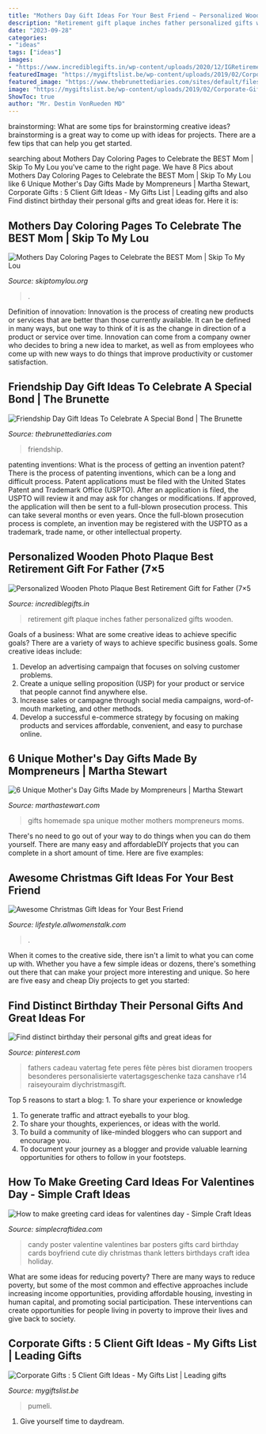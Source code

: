 ```yaml
---
title: "Mothers Day Gift Ideas For Your Best Friend ~ Personalized Wooden Photo Plaque Best Retirement Gift For Father (7×5"
description: "Retirement gift plaque inches father personalized gifts wooden"
date: "2023-09-28"
categories:
- "ideas"
tags: ["ideas"]
images:
- "https://www.incrediblegifts.in/wp-content/uploads/2020/12/IGRetirementSB7x5-1.jpg"
featuredImage: "https://mygiftslist.be/wp-content/uploads/2019/02/Corporate-Gifts-5-Client-Gift-Ideas.jpg"
featured_image: "https://www.thebrunettediaries.com/sites/default/files/styles/news_full/public/uploads/2015/07/friendship2.jpg?itok=M0miyCM0"
image: "https://mygiftslist.be/wp-content/uploads/2019/02/Corporate-Gifts-5-Client-Gift-Ideas.jpg"
ShowToc: true
author: "Mr. Destin VonRueden MD"
---
```



brainstorming: What are some tips for brainstorming creative ideas?
brainstorming is a great way to come up with ideas for projects. There are a few tips that can help you get started.

	

		
searching about Mothers Day Coloring Pages to Celebrate the BEST Mom | Skip To My Lou you've came to the right page. We have 8 Pics about Mothers Day Coloring Pages to Celebrate the BEST Mom | Skip To My Lou like 6 Unique Mother&#039;s Day Gifts Made by Mompreneurs | Martha Stewart, Corporate Gifts : 5 Client Gift Ideas - My Gifts List | Leading gifts and also Find distinct birthday their personal gifts and great ideas for. Here it is:
		
    
## Mothers Day Coloring Pages To Celebrate The BEST Mom | Skip To My Lou

<img loading=lazy src="https://www.skiptomylou.org/wp-content/uploads/2015/05/Best-Mom-Ever-free-printable-coloring-page-1.jpg" onerror="this.onerror=null;this.src='https://tse1.mm.bing.net/th?id=OIP.hHfwS37CIPhrF2q5IXztkgHaJ4&amp;pid=15.1';" alt="Mothers Day Coloring Pages to Celebrate the BEST Mom | Skip To My Lou">

_Source: skiptomylou.org_

>. 

	

Definition of innovation:
Innovation is the process of creating new products or services that are better than those currently available. It can be defined in many ways, but one way to think of it is as the change in direction of a product or service over time. Innovation can come from a company owner who decides to bring a new idea to market, as well as from employees who come up with new ways to do things that improve productivity or customer satisfaction.

    
## Friendship Day Gift Ideas To Celebrate A Special Bond | The Brunette

<img loading=lazy src="https://www.thebrunettediaries.com/sites/default/files/styles/news_full/public/uploads/2015/07/friendship2.jpg?itok=M0miyCM0" onerror="this.onerror=null;this.src='https://tse3.mm.bing.net/th?id=OIP.EDQuA51c1GPVQQjFcyJfewHaDG&amp;pid=15.1';" alt="Friendship Day Gift Ideas To Celebrate A Special Bond | The Brunette">

_Source: thebrunettediaries.com_

>friendship. 

	

patenting inventions: What is the process of getting an invention patent?
There is the process of patenting inventions, which can be a long and difficult process. Patent applications must be filed with the United States Patent and Trademark Office (USPTO). After an application is filed, the USPTO will review it and may ask for changes or modifications. If approved, the application will then be sent to a full-blown prosecution process. This can take several months or even years. Once the full-blown prosecution process is complete, an invention may be registered with the USPTO as a trademark, trade name, or other intellectual property.

    
## Personalized Wooden Photo Plaque Best Retirement Gift For Father (7×5

<img loading=lazy src="https://www.incrediblegifts.in/wp-content/uploads/2020/12/IGRetirementSB7x5-1.jpg" onerror="this.onerror=null;this.src='https://tse4.mm.bing.net/th?id=OIP.deDe5Yit8jow7BhHjpxukQHaFj&amp;pid=15.1';" alt="Personalized Wooden Photo Plaque Best Retirement Gift for Father (7×5">

_Source: incrediblegifts.in_

>retirement gift plaque inches father personalized gifts wooden. 

	

Goals of a business: What are some creative ideas to achieve specific goals?
There are a variety of ways to achieve specific business goals. Some creative ideas include:
1. Develop an advertising campaign that focuses on solving customer problems.
2. Create a unique selling proposition (USP) for your product or service that people cannot find anywhere else.
3. Increase sales or campagne through social media campaigns, word-of-mouth marketing, and other methods. 
4. Develop a successful e-commerce strategy by focusing on making products and services affordable, convenient, and easy to purchase online.

    
## 6 Unique Mother&#039;s Day Gifts Made By Mompreneurs | Martha Stewart

<img loading=lazy src="https://assets.marthastewart.com/styles/wmax-1500/d23/homemade-spa-gifts-0316/homemade-spa-gifts-0316.jpg?itok=6eA_DwBo" onerror="this.onerror=null;this.src='https://tse2.mm.bing.net/th?id=OIP.OeUbcRrWUkfELL2VEr0KQAHaHb&amp;pid=15.1';" alt="6 Unique Mother&#039;s Day Gifts Made by Mompreneurs | Martha Stewart">

_Source: marthastewart.com_

>gifts homemade spa unique mother mothers mompreneurs moms. 

	

There's no need to go out of your way to do things when you can do them yourself. There are many easy and affordableDIY projects that you can complete in a short amount of time. Here are five examples: 

    
## Awesome Christmas Gift Ideas For Your Best Friend

<img loading=lazy src="https://resize.img.allw.mn/thumbs/q7/ip/qkl4m3vw5a191a28ea83d940743238_986x986.jpg?width=1200&amp;height=630" onerror="this.onerror=null;this.src='https://tse2.mm.bing.net/th?id=OIP.1X1j95IakC5PWQHWFw3o5gHaD4&amp;pid=15.1';" alt="Awesome Christmas Gift Ideas for Your Best Friend">

_Source: lifestyle.allwomenstalk.com_

>. 

	

When it comes to the creative side, there isn't a limit to what you can come up with. Whether you have a few simple ideas or dozens, there's something out there that can make your project more interesting and unique. So here are five easy and cheap Diy projects to get you started: 

    
## Find Distinct Birthday Their Personal Gifts And Great Ideas For

<img loading=lazy src="https://i.pinimg.com/736x/34/41/73/344173efac4ed0eaff0f6cc2b391d92d.jpg" onerror="this.onerror=null;this.src='https://tse3.mm.bing.net/th?id=OIP.WDYKECzVLrdeibq4p-XYvgHaJ3&amp;pid=15.1';" alt="Find distinct birthday their personal gifts and great ideas for">

_Source: pinterest.com_

>fathers cadeau vatertag fete peres fête pères bist dioramen troopers besonderes personalisierte vatertagsgeschenke taza canshave r14 raiseyouraim diychristmasgift. 

	

Top 5 reasons to start a blog: 1. To share your experience or knowledge
1. To generate traffic and attract eyeballs to your blog. 
2. To share your thoughts, experiences, or ideas with the world. 
3. To build a community of like-minded bloggers who can support and encourage you. 
4. To document your journey as a blogger and provide valuable learning opportunities for others to follow in your footsteps. 

    
## How To Make Greeting Card Ideas For Valentines Day - Simple Craft Ideas

<img loading=lazy src="https://simplecraftidea.com/wp-content/uploads/2016/02/quilled-211.jpg" onerror="this.onerror=null;this.src='https://tse1.mm.bing.net/th?id=OIP.RUnGJ83i2yFR4tG-eqbgUwHaNJ&amp;pid=15.1';" alt="How to make greeting card ideas for valentines day - Simple Craft Ideas">

_Source: simplecraftidea.com_

>candy poster valentine valentines bar posters gifts card birthday cards boyfriend cute diy christmas thank letters birthdays craft idea holiday. 

	

What are some ideas for reducing poverty?
There are many ways to reduce poverty, but some of the most common and effective approaches include increasing income opportunities, providing affordable housing, investing in human capital, and promoting social participation. These interventions can create opportunities for people living in poverty to improve their lives and give back to society.

    
## Corporate Gifts : 5 Client Gift Ideas - My Gifts List | Leading Gifts

<img loading=lazy src="https://mygiftslist.be/wp-content/uploads/2019/02/Corporate-Gifts-5-Client-Gift-Ideas.jpg" onerror="this.onerror=null;this.src='https://tse3.mm.bing.net/th?id=OIP.3AWSxBL_ghGHrbE0ZvrdJQHaLH&amp;pid=15.1';" alt="Corporate Gifts : 5 Client Gift Ideas - My Gifts List | Leading gifts">

_Source: mygiftslist.be_

>pumeli. 

	

1. Give yourself time to daydream.

